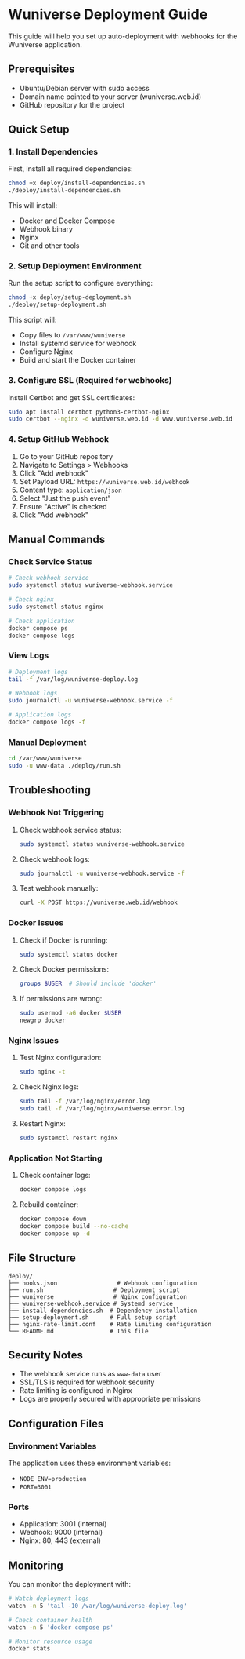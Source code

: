 # Wuniverse Deployment Guide

This guide will help you set up auto-deployment with webhooks for the Wuniverse application.

## Prerequisites

- Ubuntu/Debian server with sudo access
- Domain name pointed to your server (wuniverse.web.id)
- GitHub repository for the project

## Quick Setup

### 1. Install Dependencies

First, install all required dependencies:

```bash
chmod +x deploy/install-dependencies.sh
./deploy/install-dependencies.sh
```

This will install:
- Docker and Docker Compose
- Webhook binary
- Nginx
- Git and other tools

### 2. Setup Deployment Environment

Run the setup script to configure everything:

```bash
chmod +x deploy/setup-deployment.sh
./deploy/setup-deployment.sh
```

This script will:
- Copy files to `/var/www/wuniverse`
- Install systemd service for webhook
- Configure Nginx
- Build and start the Docker container

### 3. Configure SSL (Required for webhooks)

Install Certbot and get SSL certificates:

```bash
sudo apt install certbot python3-certbot-nginx
sudo certbot --nginx -d wuniverse.web.id -d www.wuniverse.web.id
```

### 4. Setup GitHub Webhook

1. Go to your GitHub repository
2. Navigate to Settings > Webhooks
3. Click "Add webhook"
4. Set Payload URL: `https://wuniverse.web.id/webhook`
5. Content type: `application/json`
6. Select "Just the push event"
7. Ensure "Active" is checked
8. Click "Add webhook"

## Manual Commands

### Check Service Status

```bash
# Check webhook service
sudo systemctl status wuniverse-webhook.service

# Check nginx
sudo systemctl status nginx

# Check application
docker compose ps
docker compose logs
```

### View Logs

```bash
# Deployment logs
tail -f /var/log/wuniverse-deploy.log

# Webhook logs
sudo journalctl -u wuniverse-webhook.service -f

# Application logs
docker compose logs -f
```

### Manual Deployment

```bash
cd /var/www/wuniverse
sudo -u www-data ./deploy/run.sh
```

## Troubleshooting

### Webhook Not Triggering

1. Check webhook service status:
   ```bash
   sudo systemctl status wuniverse-webhook.service
   ```

2. Check webhook logs:
   ```bash
   sudo journalctl -u wuniverse-webhook.service -f
   ```

3. Test webhook manually:
   ```bash
   curl -X POST https://wuniverse.web.id/webhook
   ```

### Docker Issues

1. Check if Docker is running:
   ```bash
   sudo systemctl status docker
   ```

2. Check Docker permissions:
   ```bash
   groups $USER  # Should include 'docker'
   ```

3. If permissions are wrong:
   ```bash
   sudo usermod -aG docker $USER
   newgrp docker
   ```

### Nginx Issues

1. Test Nginx configuration:
   ```bash
   sudo nginx -t
   ```

2. Check Nginx logs:
   ```bash
   sudo tail -f /var/log/nginx/error.log
   sudo tail -f /var/log/nginx/wuniverse.error.log
   ```

3. Restart Nginx:
   ```bash
   sudo systemctl restart nginx
   ```

### Application Not Starting

1. Check container logs:
   ```bash
   docker compose logs
   ```

2. Rebuild container:
   ```bash
   docker compose down
   docker compose build --no-cache
   docker compose up -d
   ```

## File Structure

```
deploy/
├── hooks.json                 # Webhook configuration
├── run.sh                    # Deployment script
├── wuniverse                 # Nginx configuration
├── wuniverse-webhook.service # Systemd service
├── install-dependencies.sh  # Dependency installation
├── setup-deployment.sh      # Full setup script
├── nginx-rate-limit.conf    # Rate limiting configuration
└── README.md                # This file
```

## Security Notes

- The webhook service runs as `www-data` user
- SSL/TLS is required for webhook security
- Rate limiting is configured in Nginx
- Logs are properly secured with appropriate permissions

## Configuration Files

### Environment Variables

The application uses these environment variables:
- `NODE_ENV=production`
- `PORT=3001`

### Ports

- Application: 3001 (internal)
- Webhook: 9000 (internal)
- Nginx: 80, 443 (external)

## Monitoring

You can monitor the deployment with:

```bash
# Watch deployment logs
watch -n 5 'tail -10 /var/log/wuniverse-deploy.log'

# Check container health
watch -n 5 'docker compose ps'

# Monitor resource usage
docker stats
```